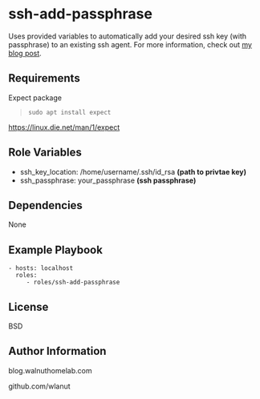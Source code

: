 ssh-add-passphrase
=========

Uses provided variables to automatically add your desired ssh key (with passphrase) to an existing ssh agent. For more information, check out [my blog post](https://blog.walnuthomelab.com/posts/2022/may/026-ansible-cron-passphrase/).

Requirements
------------

Expect package
> `sudo apt install expect`

https://linux.die.net/man/1/expect


Role Variables
--------------

- ssh_key_location: /home/username/.ssh/id_rsa **(path to privtae key)**
- ssh_passphrase: your_passphrase **(ssh passphrase)**

Dependencies
------------

None

Example Playbook
----------------

    - hosts: localhost
      roles:
         - roles/ssh-add-passphrase

License
-------

BSD

Author Information
------------------

blog.walnuthomelab.com

github.com/wlanut

